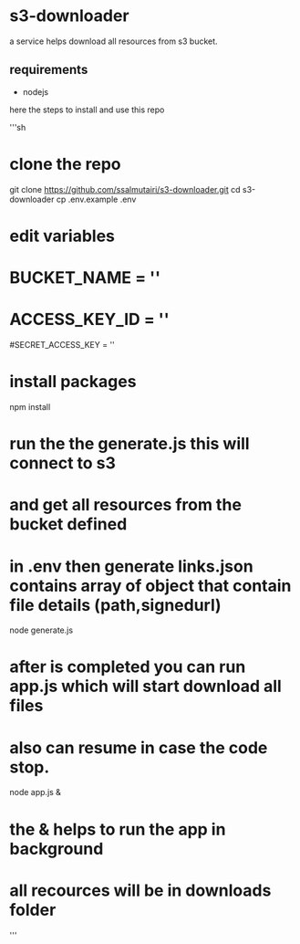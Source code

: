 # s3-downloader

a service helps download all resources from s3 bucket.


## requirements
 -  nodejs


here the steps to install and use this repo

'''sh

# clone the repo
git clone https://github.com/ssalmutairi/s3-downloader.git
cd s3-downloader
cp .env.example .env 

# edit variables
# BUCKET_NAME = ''
# ACCESS_KEY_ID = ''
#SECRET_ACCESS_KEY = ''

# install packages
npm install 


# run the the generate.js this will connect to s3
# and get all resources from the bucket defined 
# in .env then generate links.json contains array of object that contain file details (path,signedurl) 

node generate.js

# after is completed you can run app.js which will start download all files
# also can resume in case the code stop.

node app.js &

# the & helps to run the app in background
# all recources will be in downloads folder


'''